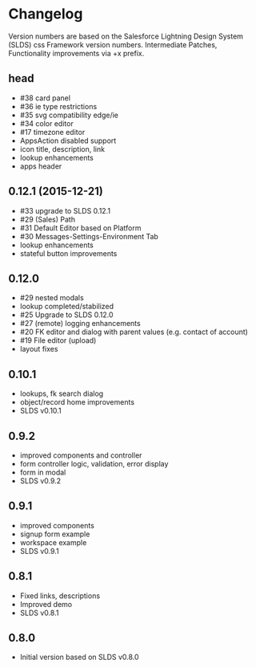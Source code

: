 # Changelog

Version numbers are based on the Salesforce Lightning Design System (SLDS) css Framework version numbers. 
Intermediate Patches, Functionality improvements via +x prefix.

## head

- #38 card panel
- #36 ie type restrictions
- #35 svg compatibility edge/ie
- #34 color editor
- #17 timezone editor
- AppsAction disabled support
- icon title, description, link
- lookup enhancements
- apps header

## 0.12.1 (2015-12-21)

- #33 upgrade to SLDS 0.12.1
- #29 (Sales) Path 
- #31 Default Editor based on Platform
- #30 Messages-Settings-Environment Tab
- lookup enhancements
- stateful button improvements

## 0.12.0

- #29 nested modals
- lookup completed/stabilized
- #25 Upgrade to SLDS 0.12.0
- #27 (remote) logging enhancements
- #20 FK editor and dialog with parent values (e.g. contact of account)
- #19 File editor (upload)
- layout fixes

## 0.10.1

- lookups, fk search dialog
- object/record home improvements
- SLDS v0.10.1

## 0.9.2

- improved components and controller
- form controller logic, validation, error display
- form in modal
- SLDS v0.9.2

## 0.9.1

- improved components
- signup form example
- workspace example
- SLDS v0.9.1

## 0.8.1

- Fixed links, descriptions
- Improved demo
- SLDS v0.8.1

## 0.8.0

- Initial version based on SLDS v0.8.0


